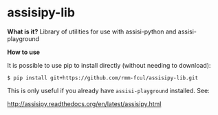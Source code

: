 # assisipy-lib

**What is it?** 
Library of utilities for use with assisi-python and assisi-playground


**How to use**

It is possible to use pip to install directly (without needing to download):

    $ pip install git+https://github.com/rmm-fcul/assisipy-lib.git

This is only useful if you already have `assisi-playground` installed. See:

http://assisipy.readthedocs.org/en/latest/assisipy.html




